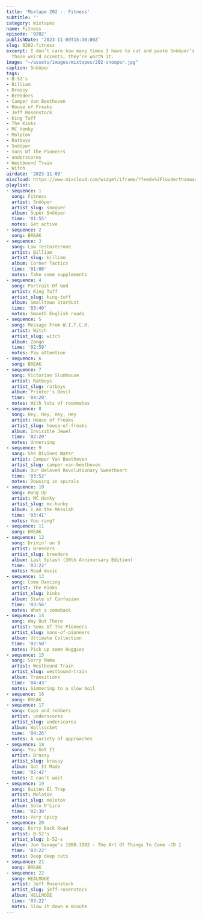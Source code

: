 ```yaml
---
title: 'Mixtape 202 :: Fitness'
subtitle: ''
category: mixtapes
name: Fitness
episode: '0202'
publishDate: '2023-11-09T15:30:00Z'
slug: 0202-fitness
excerpt: I don’t care how many times I have to cut and paste Snõõper’s name to preserve
  those weird accents, they’re worth it.
image: "~/assets/images/mixtapes/202-snooper.jpg"
caption: Snõõper
tags:
- B-52's
- Billiam
- Brassy
- Breeders
- Camper Van Beethoven
- House of Freaks
- Jeff Rosenstock
- King Tuff
- The Kinks
- MC Honky
- Molotov
- Ratboys
- Snõõper
- Sons Of The Pioneers
- underscores
- Westbound Train
- Witch
airdate: '2023-11-09'
mixcloud: https://www.mixcloud.com/widget/iframe/?feed=%2Flouderthanwar%2Fthe-mixtape-202-fitness-2023-11-09%2F&hide_artwork=1&hide_cover=1
playlist:
- sequence: 1
  song: Fitness
  artist: Snõõper
  artist_slug: snooper
  album: Super Snõõper
  time: '01:55'
  notes: Get active
- sequence: 2
  song: BREAK
- sequence: 3
  song: Low Testosterone
  artist: Billiam
  artist_slug: billiam
  album: Corner Tactics
  time: '01:08'
  notes: Take some supplements
- sequence: 4
  song: Portrait Of God
  artist: King Tuff
  artist_slug: king-tuff
  album: Smalltown Stardust
  time: '03:40'
  notes: Smooth English roads
- sequence: 5
  song: Message From W.I.T.C.H.
  artist: Witch
  artist_slug: witch
  album: Zango
  time: '02:59'
  notes: Pay attention
- sequence: 6
  song: BREAK
- sequence: 7
  song: Victorian Slumhouse
  artist: Ratboys
  artist_slug: ratboys
  album: Printer's Devil
  time: '04:20'
  notes: With lots of roommates
- sequence: 8
  song: Hey, Hey, Hey, Hey
  artist: House of Freaks
  artist_slug: house-of-freaks
  album: Invisible Jewel
  time: '02:20'
  notes: Unnerving
- sequence: 9
  song: She Divines Water
  artist: Camper Van Beethoven
  artist_slug: camper-van-beethoven
  album: Our Beloved Revolutionary Sweetheart
  time: '03:52'
  notes: Dowsing in spirals
- sequence: 10
  song: Hung Up
  artist: MC Honky
  artist_slug: mc-honky
  album: I Am the Messiah
  time: '03:41'
  notes: You rang?
- sequence: 11
  song: BREAK
- sequence: 12
  song: Drivin' on 9
  artist: Breeders
  artist_slug: breeders
  album: Last Splash (30th Anniversary Edition)
  time: '03:22'
  notes: Road music
- sequence: 13
  song: Come Dancing
  artist: The Kinks
  artist_slug: kinks
  album: State of Confusion
  time: '03:56'
  notes: What a comeback
- sequence: 14
  song: Way Out There
  artist: Sons Of The Pioneers
  artist_slug: sons-of-pioneers
  album: Ultimate Collection
  time: '02:50'
  notes: Pick up some Huggies
- sequence: 15
  song: Sorry Mama
  artist: Westbound Train
  artist_slug: westbound-train
  album: Transitions
  time: '04:43'
  notes: Simmering to a slow boil
- sequence: 16
  song: BREAK
- sequence: 17
  song: Cops and robbers
  artist: underscores
  artist_slug: underscores
  album: Wallsocket
  time: '04:26'
  notes: A variety of approaches
- sequence: 18
  song: You Got It
  artist: Brassy
  artist_slug: brassy
  album: Got It Made
  time: '02:42'
  notes: I can’t wait
- sequence: 19
  song: Quiten El Trap
  artist: Molotov
  artist_slug: molotov
  album: Sólo D'Lira
  time: '02:38'
  notes: Very spicy
- sequence: 20
  song: Dirty Back Road
  artist: B-52's
  artist_slug: b-52-s
  album: Jon Savage's 1980-1982 - The Art Of Things To Come -CD 1
  time: '03:22'
  notes: Deep deep cuts
- sequence: 21
  song: BREAK
- sequence: 22
  song: HEALMODE
  artist: Jeff Rosenstock
  artist_slug: jeff-rosenstock
  album: HELLMODE
  time: '03:22'
  notes: Slow it down a minute
---
```


